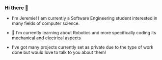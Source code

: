 ### Hi there 👋

- I'm Jeremie! I am currently a Software Engineering student interested in many fields of computer science.
- 🌱 I’m currently learning about Robotics and more specifically coding its mechanical and electrical aspects

- I've got many projects currently set as private due to the type of work done but would love to talk to you about them!
